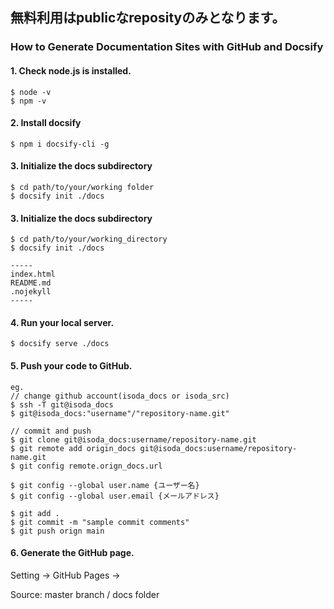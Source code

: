 ## 無料利用はpublicなreposityのみとなります。

### How to Generate Documentation Sites with GitHub and Docsify

#### 1. Check node.js is installed.
```
$ node -v
$ npm -v
```

#### 2. Install docsify
```
$ npm i docsify-cli -g
```

#### 3. Initialize the docs subdirectory
```
$ cd path/to/your/working folder
$ docsify init ./docs
```

#### 3. Initialize the docs subdirectory
```
$ cd path/to/your/working_directory
$ docsify init ./docs

-----
index.html
README.md
.nojekyll
-----

```

#### 4. Run your local server.
```
$ docsify serve ./docs
```

#### 5. Push your code to GitHub.
```
eg.
// change github account(isoda_docs or isoda_src)
$ ssh -T git@isoda_docs
$ git@isoda_docs:"username"/"repository-name.git"

// commit and push
$ git clone git@isoda_docs:username/repository-name.git
$ git remote add origin_docs git@isoda_docs:username/repository-name.git
$ git config remote.orign_docs.url

$ git config --global user.name {ユーザー名}
$ git config --global user.email {メールアドレス}

$ git add .
$ git commit -m "sample commit comments"
$ git push orign main
```

#### 6. Generate the GitHub page.
Setting -> GitHub Pages ->

Source:
master branch / docs folder




